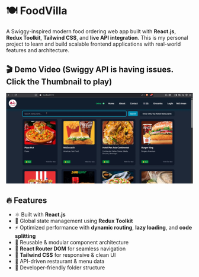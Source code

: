 # 🍽️ FoodVilla

A Swiggy-inspired modern food ordering web app built with **React.js**, **Redux Toolkit**, **Tailwind CSS**, and **live API integration**. This is my personal project to learn and build scalable frontend applications with real-world features and architecture.

## 🎬 Demo Video (Swiggy API is having issues. Click the Thumbnail to play)

[![Watch Demo](./src/DemoVideo/FoodVillaThumbnail.png)](./src/DemoVideo/FoodVillaDemo.mp4)





## 🔥 Features

- ⚛️ Built with **React.js**
- 🛒 Global state management using **Redux Toolkit**
- ⚡ Optimized performance with **dynamic routing**, **lazy loading**, and **code splitting**
- 🧩 Reusable & modular component architecture
- 🧭 **React Router DOM** for seamless navigation
- 🎨 **Tailwind CSS** for responsive & clean UI
- 🔗 API-driven restaurant & menu data
- 💚 Developer-friendly folder structure



